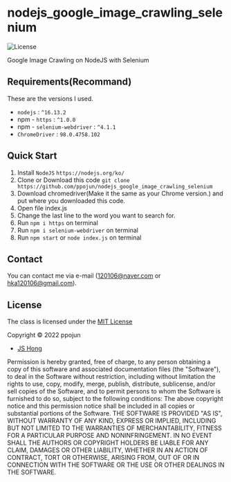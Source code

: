 # nodejs_google_image_crawling_selenium

![License](https://img.shields.io/badge/Licence-MIT-blue.svg)

Google Image Crawling on NodeJS with Selenium

## Requirements(Recommand)

These are the versions I used.

- `nodejs` : `^16.13.2`
- npm - `https` : `^1.0.0`
- npm - `selenium-webdriver` : `^4.1.1`
- `ChromeDriver` : `98.0.4758.102`

## Quick Start

1. Install `NodeJS` `https://nodejs.org/ko/`
2. Clone or Download this code
   `git clone https://github.com/ppojun/nodejs_google_image_crawling_selenium`
3. Download chromedriver(Make it the same as your Chrome version.) and put where you downloaded this code.
4. Open file index.js
5. Change the last line to the word you want to search for.
6. Run `npm i https` on terminal
7. Run `npm i selenium-webdriver` on terminal
8. Run `npm start` or `node index.js` on terminal

## Contact

You can contact me via e-mail (120106@naver.com or hka120106@gmail.com).

## License

The class is licensed under the [MIT License](http://opensource.org/licenses/MIT)

Copyright &copy; 2022 ppojun

- [JS Hong](https://github.com/ppojun)

Permission is hereby granted, free of charge, to any person
obtaining a copy of this software and associated documentation
files (the "Software"), to deal in the Software without
restriction, including without limitation the rights to use,
copy, modify, merge, publish, distribute, sublicense, and/or sell
copies of the Software, and to permit persons to whom the
Software is furnished to do so, subject to the following
conditions:
The above copyright notice and this permission notice shall be
included in all copies or substantial portions of the Software.
THE SOFTWARE IS PROVIDED "AS IS", WITHOUT WARRANTY OF ANY KIND,
EXPRESS OR IMPLIED, INCLUDING BUT NOT LIMITED TO THE WARRANTIES
OF MERCHANTABILITY, FITNESS FOR A PARTICULAR PURPOSE AND
NONINFRINGEMENT. IN NO EVENT SHALL THE AUTHORS OR COPYRIGHT
HOLDERS BE LIABLE FOR ANY CLAIM, DAMAGES OR OTHER LIABILITY,
WHETHER IN AN ACTION OF CONTRACT, TORT OR OTHERWISE, ARISING
FROM, OUT OF OR IN CONNECTION WITH THE SOFTWARE OR THE USE OR
OTHER DEALINGS IN THE SOFTWARE.
